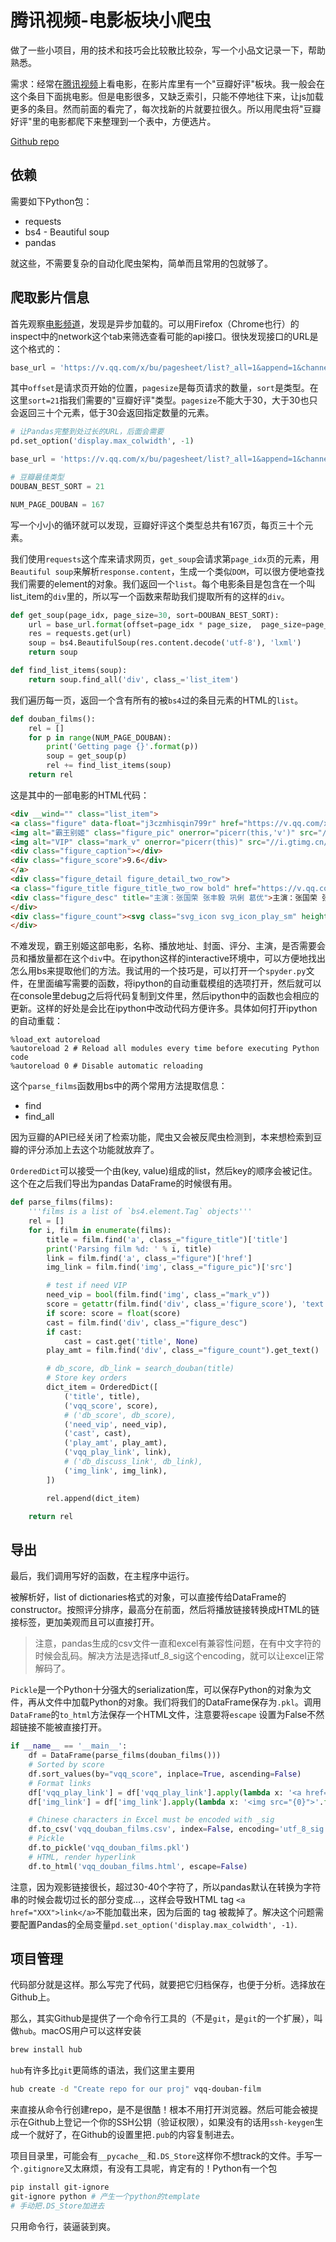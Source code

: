 # 腾讯视频-电影板块小爬虫

做了一些小项目，用的技术和技巧会比较散比较杂，写一个小品文记录一下，帮助熟悉。

需求：经常在[腾讯视频](v.qq.com)上看电影，在影片库里有一个"豆瓣好评"板块。我一般会在这个条目下面挑电影。但是电影很多，又缺乏索引，只能不停地往下来，让js加载更多的条目。然而前面的看完了，每次找新的片就要拉很久。所以用爬虫将"豆瓣好评"里的电影都爬下来整理到一个表中，方便选片。

[Github repo](https://github.com/yangrq1018/vqq-douban-film)

## 依赖

需要如下Python包：

- requests
- bs4 - Beautiful soup
- pandas

就这些，不需要复杂的自动化爬虫架构，简单而且常用的包就够了。

## 爬取影片信息

首先观察[电影频道](https://v.qq.com/channel/movie?listpage=1&channel=movie&sort=18&_all=1)，发现是异步加载的。可以用Firefox（Chrome也行）的inspect中的network这个tab来筛选查看可能的api接口。很快发现接口的URL是这个格式的：

```python
base_url = 'https://v.qq.com/x/bu/pagesheet/list?_all=1&append=1&channel=movie&listpage=2&offset={offset}&pagesize={page_size}&sort={sort}'
```

其中`offset`是请求页开始的位置，`pagesize`是每页请求的数量，`sort`是类型。在这里`sort=21`指我们需要的"豆瓣好评"类型。`pagesize`不能大于30，大于30也只会返回三十个元素，低于30会返回指定数量的元素。

```python
# 让Pandas完整到处过长的URL，后面会需要
pd.set_option('display.max_colwidth', -1)

base_url = 'https://v.qq.com/x/bu/pagesheet/list?_all=1&append=1&channel=movie&listpage=2&offset={offset}&pagesize={page_size}&sort={sort}'

# 豆瓣最佳类型
DOUBAN_BEST_SORT = 21

NUM_PAGE_DOUBAN = 167
```

写一个小小的循环就可以发现，豆瓣好评这个类型总共有167页，每页三十个元素。

我们使用`requests`这个库来请求网页，`get_soup`会请求第`page_idx`页的元素，用`Beautiful soup`来解析`response.content`，生成一个类似`DOM`，可以很方便地查找我们需要的element的对象。我们返回一个`list`。每个电影条目是包含在一个叫list_item的`div`里的，所以写一个函数来帮助我们提取所有的这样的`div`。

```python
def get_soup(page_idx, page_size=30, sort=DOUBAN_BEST_SORT):
    url = base_url.format(offset=page_idx * page_size, 	page_size=page_size, sort=sort)
    res = requests.get(url)
    soup = bs4.BeautifulSoup(res.content.decode('utf-8'), 'lxml')
    return soup

def find_list_items(soup):
    return soup.find_all('div', class_='list_item')
```

我们遍历每一页，返回一个含有所有的被`bs4`过的条目元素的HTML的`list`。

```python
def douban_films():
    rel = []
    for p in range(NUM_PAGE_DOUBAN):
        print('Getting page {}'.format(p))
        soup = get_soup(p)
        rel += find_list_items(soup)
    return rel
```

这是其中的一部电影的HTML代码：

```html
<div __wind="" class="list_item">
<a class="figure" data-float="j3czmhisqin799r" href="https://v.qq.com/x/cover/j3czmhisqin799r.html" tabindex="-1" target="_blank" title="霸王别姬">
<img alt="霸王别姬" class="figure_pic" onerror="picerr(this,'v')" src="//puui.qpic.cn/vcover_vt_pic/0/j3czmhisqin799rt1444885520.jpg/220"/>
<img alt="VIP" class="mark_v" onerror="picerr(this)" src="//i.gtimg.cn/qqlive/images/mark/mark_5.png" srcset="//i.gtimg.cn/qqlive/images/mark/mark_5@2x.png 2x"/>
<div class="figure_caption"></div>
<div class="figure_score">9.6</div>
</a>
<div class="figure_detail figure_detail_two_row">
<a class="figure_title figure_title_two_row bold" href="https://v.qq.com/x/cover/j3czmhisqin799r.html" target="_blank" title="霸王别姬">霸王别姬</a>
<div class="figure_desc" title="主演：张国荣 张丰毅 巩俐 葛优">主演：张国荣 张丰毅 巩俐 葛优</div>
</div>
<div class="figure_count"><svg class="svg_icon svg_icon_play_sm" height="16" viewbox="0 0 16 16" width="16"><use xlink:href="#svg_icon_play_sm"></use></svg>4671万</div>
</div>
```

不难发现，霸王别姬这部电影，名称、播放地址、封面、评分、主演，是否需要会员和播放量都在这个`div`中。在ipython这样的interactive环境中，可以方便地找出怎么用bs来提取他们的方法。我试用的一个技巧是，可以打开一个`spyder.py`文件，在里面编写需要的函数，将ipython的自动重载模组的选项打开，然后就可以在console里debug之后将代码复制到文件里，然后ipython中的函数也会相应的更新。这样的好处是会比在ipython中改动代码方便许多。具体如何打开ipython的自动重载：

```
%load_ext autoreload
%autoreload 2 # Reload all modules every time before executing Python code
%autoreload 0 # Disable automatic reloading
```

这个`parse_films`函数用bs中的两个常用方法提取信息：

- find
- find_all

因为豆瓣的API已经关闭了检索功能，爬虫又会被反爬虫检测到，本来想检索到豆瓣的评分添加上去这个功能就放弃了。

`OrderedDict`可以接受一个由(key, value)组成的list，然后key的顺序会被记住。这个在之后我们导出为pandas DataFrame的时候很有用。

```python
def parse_films(films):
    '''films is a list of `bs4.element.Tag` objects'''
    rel = []
    for i, film in enumerate(films):
        title = film.find('a', class_="figure_title")['title']
        print('Parsing film %d: ' % i, title)
        link = film.find('a', class_="figure")['href']
        img_link = film.find('img', class_="figure_pic")['src']

        # test if need VIP
        need_vip = bool(film.find('img', class_="mark_v"))
        score = getattr(film.find('div', class_='figure_score'), 'text', None)
        if score: score = float(score)
        cast = film.find('div', class_="figure_desc")
        if cast:
            cast = cast.get('title', None)
        play_amt = film.find('div', class_="figure_count").get_text()

        # db_score, db_link = search_douban(title)
        # Store key orders
        dict_item = OrderedDict([
            ('title', title),
            ('vqq_score', score),
            # ('db_score', db_score),
            ('need_vip', need_vip),
            ('cast', cast),
            ('play_amt', play_amt),
            ('vqq_play_link', link),
            # ('db_discuss_link', db_link),
            ('img_link', img_link),
        ])

        rel.append(dict_item)

    return rel
```
## 导出

最后，我们调用写好的函数，在主程序中运行。

被解析好，list of dictionaries格式的对象，可以直接传给DataFrame的constructor。按照评分排序，最高分在前面，然后将播放链接转换成HTML的链接标签，更加美观而且可以直接打开。

>注意，pandas生成的csv文件一直和excel有兼容性问题，在有中文字符的时候会乱码。解决方法是选择utf_8_sig这个encoding，就可以让excel正常解码了。

`Pickle`是一个Python十分强大的serialization库，可以保存Python的对象为文件，再从文件中加载Python的对象。我们将我们的DataFrame保存为`.pkl`。调用`DataFrame`的`to_html`方法保存一个HTML文件，注意要将`escape` 设置为False不然超链接不能被直接打开。

```python
if __name__ == '__main__':
    df = DataFrame(parse_films(douban_films()))
    # Sorted by score
    df.sort_values(by="vqq_score", inplace=True, ascending=False)
    # Format links
    df['vqq_play_link'] = df['vqq_play_link'].apply(lambda x: '<a href="{0}">Film link</a>'.format(x))
    df['img_link'] = df['img_link'].apply(lambda x: '<img src="{0}">'.format(x))

    # Chinese characters in Excel must be encoded with _sig
    df.to_csv('vqq_douban_films.csv', index=False, encoding='utf_8_sig')
    # Pickle
    df.to_pickle('vqq_douban_films.pkl')
    # HTML, render hyperlink
    df.to_html('vqq_douban_films.html', escape=False)
```

注意，因为观影链接很长，超过30-40个字符了，所以pandas默认在转换为字符串的时候会裁切过长的部分变成…，这样会导致HTML tag `<a href="XXX">link</a>`不能加载出来，因为后面的 tag 被裁掉了。解决这个问题需要配置Pandas的全局变量`pd.set_option('display.max_colwidth', -1)`.

## 项目管理

代码部分就是这样。那么写完了代码，就要把它归档保存，也便于分析。选择放在Github上。

那么，其实Github是提供了一个命令行工具的（不是`git`，是`git`的一个扩展），叫做`hub`。macOS用户可以这样安装

```python
brew install hub
```

`hub`有许多比`git`更简练的语法，我们这里主要用

```bash
hub create -d "Create repo for our proj" vqq-douban-film
```

来直接从命令行创建repo，是不是很酷！根本不用打开浏览器。然后可能会被提示在Github上登记一个你的SSH公钥（验证权限），如果没有的话用`ssh-keygen`生成一个就好了，在Github的设置里把`.pub`的内容复制进去。

项目目录里，可能会有`__pycache__`和`.DS_Store`这样你不想track的文件。手写一个`.gitignore`又太麻烦，有没有工具呢，肯定有的！Python有一个包

```bash
pip install git-ignore
git-ignore python #	产生一个python的template
# 手动把.DS_Store加进去
```

只用命令行，装逼装到爽。